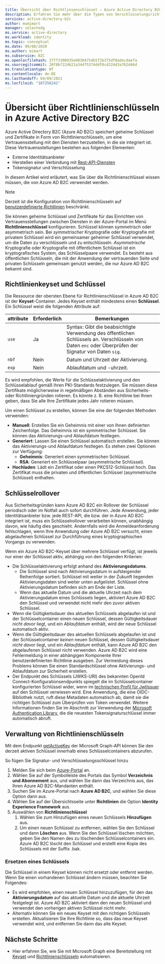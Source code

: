 ```yaml
---
title: Übersicht über Richtlinienschlüssel – Azure Active Directory B2C
description: Erfahren Sie mehr über die Typen von Verschlüsselungsrichtlinienschlüsseln, die in Azure Active Directory B2C zum Signieren und Überprüfen von Token, geheimen Clientschlüsseln, Zertifikaten und Kennwörtern verwendet werden können.
services: active-directory-b2c
author: msmimart
manager: celestedg
ms.service: active-directory
ms.workload: identity
ms.topic: conceptual
ms.date: 09/08/2020
ms.author: mimart
ms.subservice: B2C
ms.openlocfilehash: 37ff3300935e90304754b5f2b375df0adecdaefa
ms.sourcegitcommit: 20f8bf22d621a34df5374ddf0cd324d3a762d46d
ms.translationtype: HT
ms.contentlocale: de-DE
ms.lasthandoff: 04/09/2021
ms.locfileid: "107256241"
---
```

# <a name="overview-of-policy-keys-in-azure-active-directory-b2c"></a>Übersicht über Richtlinienschlüsseln in Azure Active Directory B2C

Azure Active Directory B2C (Azure AD B2C) speichert geheime Schlüssel und Zertifikate in Form von Richtlinienschlüsseln, um eine Vertrauensstellung mit den Diensten herzustellen, in die sie integriert ist. Diese Vertrauensstellungen bestehen aus folgenden Elementen:

- Externe Identitätsanbieter
- Herstellen einer Verbindung mit [Rest-API-Diensten](restful-technical-profile.md)
- Tokensignatur und Verschlüsselung

 In diesem Artikel wird erläutert, was Sie über die Richtlinienschlüssel wissen müssen, die von Azure AD B2C verwendet werden.

> [!NOTE]
> Derzeit ist die Konfiguration von Richtlinienschlüsseln auf [benutzerdefinierte Richtlinien](./user-flow-overview.md) beschränkt.

Sie können geheime Schlüssel und Zertifikate für das Einrichten von Vertrauensstellungen zwischen Diensten in der Azure-Portal im Menü **Richtlinienschlüssel** konfigurieren. Schlüssel können symmetrisch oder asymmetrisch sein. Bei *symmetrischer* Kryptografie oder Kryptografie mit privatem Schlüssel wird ein gemeinsamer geheimer Schlüssel verwendet, um die Daten zu verschlüsseln und zu entschlüsseln. *Asymmetrische* Kryptografie oder Kryptografie mit öffentlichem Schlüssel ist ein kryptografisches System, das Schlüsselpaare verwendet. Es besteht aus öffentlichen Schlüsseln, die mit der Anwendung der vertrauenden Seite und privaten Schlüsseln gemeinsam genutzt werden, die nur Azure AD B2C bekannt sind.

## <a name="policy-keyset-and-keys"></a>Richtlinienkeyset und Schlüssel

Die Ressource der obersten Ebene für Richtlinienschlüssel in Azure AD B2C ist der **Keyset**-Container. Jedes Keyset enthält mindestens einen **Schlüssel**. Ein Schlüssel weist die folgenden Attribute auf:

| attribute |  Erforderlich | Bemerkungen |
| --- | --- |--- |
| `use` | Ja | Syntax: Gibt die beabsichtigte Verwendung des öffentlichen Schlüssels an. Verschlüsseln von Daten `enc` oder Überprüfen der Signatur von Daten `sig`.|
| `nbf`| Nein | Datum und Uhrzeit der Aktivierung. |
| `exp`| Nein | Ablaufdatum und -uhrzeit. |

Es wird empfohlen, die Werte für die Schlüsselaktivierung und den Schlüsselablauf gemäß ihren PKI-Standards festzulegen. Sie müssen diese Zertifikate möglicherweise in regelmäßigen Abständen aus Sicherheits- oder Richtliniengründen rotieren. Es könnte z. B. eine Richtlinie bei Ihnen geben, dass Sie alle Ihre Zertifikate jedes Jahr rotieren müssen.

Um einen Schlüssel zu erstellen, können Sie eine der folgenden Methoden verwenden:

- **Manuell**: Erstellen Sie ein Geheimnis mit einer von Ihnen definierten Zeichenfolge. Das Geheimnis ist ein symmetrischer Schlüssel. Sie können das Aktivierungs-und Ablaufdatum festlegen.
- **Generiert**: Lassen Sie einen Schlüssel automatisch erstellen. Sie können das Aktivierungs-und Ablaufdatum festlegen. Es stehen zwei Optionen zur Verfügung:
  - **Geheimnis**: Generiert einen symmetrischen Schlüssel.
  - **RSA**: Generiert ein Schlüsselpaar (asymmetrische Schlüssel).
- **Hochladen**: Lädt ein Zertifikat oder einen PKCS12-Schlüssel hoch. Das Zertifikat muss die privaten und öffentlichen Schlüssel (asymmetrische Schlüssel) enthalten.

## <a name="key-rollover"></a>Schlüsselrollover

Aus Sicherheitsgründen kann Azure AD B2C ein Rollover der Schlüssel periodisch oder im Notfall auch sofort durchführen. Jede Anwendung, jeder Identitätsanbieter bzw. jede REST-API, die bzw. der in Azure AD B2C integriert ist, muss ein Schlüsselrollover verarbeiten können, unabhängig davon, wie häufig dies geschieht. Andernfalls wird die Anmeldeanforderung fehlschlagen, wenn Ihre Anwendung oder Azure AD B2C versucht, einen abgelaufenen Schlüssel zur Durchführung eines kryptographischen Vorgangs zu verwenden.

Wenn ein Azure AD B2C-Keyset über mehrere Schlüssel verfügt, ist jeweils nur einer der Schlüssel aktiv, abhängig von den folgenden Kriterien:

- Die Schlüsselaktivierung erfolgt anhand des **Aktivierungsdatums**.
  - Die Schlüssel sind nach Aktivierungsdatum in aufsteigender Reihenfolge sortiert. Schlüssel mit weiter in der Zukunft liegenden Aktivierungsdaten sind weiter unten aufgelistet. Schlüssel ohne Aktivierungsdatum befinden sich am Ende der Liste.
  - Wenn das aktuelle Datum und die aktuelle Uhrzeit nach dem Aktivierungsdatum eines Schlüssels liegen, aktiviert Azure AD B2C den Schlüssel und verwendet nicht mehr den zuvor aktiven Schlüssel.
- Wenn die Gültigkeitsdauer des aktuellen Schlüssels abgelaufen ist und der Schlüsselcontainer einen neuen Schlüssel, dessen Gültigkeitsdauer *nicht davor* liegt, und ein *Ablaufdatum* enthält, wird der neue Schlüssel automatisch aktiv.
- Wenn die Gültigkeitsdauer des aktuellen Schlüssels abgelaufen ist und der Schlüsselcontainer *keinen* neuen Schlüssel, dessen Gültigkeitsdauer *nicht davor* liegt, und ein *Ablaufdatum* enthält, kann Azure AD B2C den abgelaufenen Schlüssel nicht verwenden. Azure AD B2C wird eine Fehlermeldung in einer abhängigen Komponente Ihrer benutzerdefinierten Richtlinie ausgeben. Zur Vermeidung dieses Problems können Sie einen Standardschlüssel ohne Aktivierungs- und Ablaufdatum zur Sicherheit erstellen.
- Der Endpunkt des Schlüssels (JWKS-URI) des bekannten OpenId Connect-Konfigurationsendpunkts spiegelt die im Schlüsselcontainer konfigurierten Schlüssel wider, wenn im [technischen Profil für JwtIssuer](./jwt-issuer-technical-profile.md) auf den Schlüssel verwiesen wird. Eine Anwendung, die eine OIDC-Bibliothek nutzt, ruft diese Metadaten automatisch ab, damit sie die richtigen Schlüssel zum Überprüfen von Token verwendet. Weitere Informationen finden Sie im Abschnitt zur Verwendung der [Microsoft Authentication Library](../active-directory/develop/msal-b2c-overview.md), die die neuesten Tokensignaturschlüssel immer automatisch abruft.

## <a name="policy-key-management"></a>Verwaltung von Richtlinienschlüsseln

Mit dem Endpunkt [getActiveKey](/graph/api/trustframeworkkeyset-getactivekey) der Microsoft Graph-API können Sie den derzeit aktiven Schlüssel innerhalb eines Schlüsselcontainers abzurufen.

So fügen Sie Signatur- und Verschlüsselungsschlüssel hinzu

1. Melden Sie sich beim [Azure-Portal](https://portal.azure.com) an.
1. Wählen Sie auf der Symbolleiste des Portals das Symbol **Verzeichnis und Abonnement** aus, und wählen Sie dann das Verzeichnis aus, das Ihren Azure AD B2C-Mandanten enthält.
1. Suchen Sie im Azure-Portal nach **Azure AD B2C**, und wählen Sie diese Option dann aus.
1. Wählen Sie auf der Übersichtsseite unter **Richtlinien** die Option **Identity Experience Framework** aus.
1. Auswählen von **Richtlinienschlüssel** 
    1. Wählen Sie zum Hinzufügen eines neuen Schlüssels **Hinzufügen** aus.
    1. Um einen neuen Schlüssel zu entfernen, wählen Sie den Schlüssel und dann **Löschen** aus. Wenn Sie den Schlüssel löschen möchten, geben Sie den Namen des zu löschenden Schlüsselcontainers ein. Azure AD B2C löscht den Schlüssel und erstellt eine Kopie des Schlüssels mit der Suffix .bak.

### <a name="replace-a-key"></a>Ersetzen eines Schlüssels

Die Schlüssel in einem Keyset können nicht ersetzt oder entfernt werden. Wenn Sie einen vorhandenen Schlüssel ändern müssen, beachten Sie Folgendes:

- Es wird empfohlen, einen neuen Schlüssel hinzuzufügen, für den das **Aktivierungsdatum**  auf das aktuelle Datum und die aktuelle Uhrzeit festgelegt ist. Azure AD B2C aktiviert dann den neuen Schlüssel und verwendet den vorherigen aktiven Schlüssel nicht mehr.
- Alternativ können Sie ein neues Keyset mit den richtigen Schlüsseln erstellen. Aktualisieren Sie Ihre Richtlinie so, dass das neue Keyset verwendet wird, und entfernen Sie dann das alte Keyset. 

## <a name="next-steps"></a>Nächste Schritte

- Hier erfahren Sie, wie Sie mit Microsoft Graph eine Bereitstellung mit [Keyset](microsoft-graph-operations.md#trust-framework-policy-keyset) und [Richtlinienschlüsseln](microsoft-graph-operations.md#trust-framework-policy-key) automatisieren.